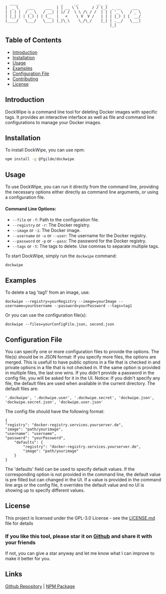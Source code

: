       ____                   _     __        __  _                
    |  _ \    ___     ___  | | __ \ \      / / (_)  _ __     ___
    | | | |  / _ \   / __| | |/ /  \ \ /\ / /  | | | '_ \   / _ \
    | |_| | | (_) | | (__  |   <    \ V  V /   | | | |_) | |  __/
    |____/   \___/   \___| |_|\_\    \_/\_/    |_| | .__/   \___|
                                                   |_|


## Table of Contents
- [Introduction](#introduction)
- [Installation](#installation)
- [Usage](#usage)
- [Examples](#examples)
- [Configuration File](#configuration-file)
- [Contributing](#contributing)
- [License](#license)

## Introduction
DockWipe is a command line tool for deleting Docker images with specific tags. It provides an interactive interface as well as file and command line configurations to manage your Docker images.

## Installation
To install DockWipe, you can use npm:

```bash
npm install -g @fgilde/dockwipe
```

## Usage
To use DockWipe, you can run it directly from the command line, providing the necessary options either directly as command line arguments, or using a configuration file.

#### Command Line Options:
- `--file` or `-f`: Path to the configuration file.
- `--registry` or `-r`: The Docker registry.
- `--image` or `-i`: The Docker image.
- `--username` or `-u` or `--user`: The username for the Docker registry.
- `--password` or `-p` or `--pass`: The password for the Docker registry.
- `--tags` or `-t`: The tags to delete. Use commas to separate multiple tags.

To start DockWipe, simply run the `dockwipe` command:

```
dockwipe
```

## Examples
To delete a tag 'tag1' from an image, use:

```
dockwipe --registry=yourRegistry --image=yourImage --username=yourUsername --password=yourPassword --tags=tag1
```

Or you can use the configuration file(s):

```
dockwipe --files=yourConfigFile.json, second.json
```

## Configuration File
You can specify one or more configuration files to 
provide the options. The file(s) should be in JSON format:
If you specify more files, the options are merged.
This is usefull to have public options in a file that is checked in and private options in a file that is not checked in.
If the same option is provided in multiple files, the last one wins.
If you didn't provide a password in the config file, you will be asked for it in the UI.
Notice: If you didn't specify any file, the default files are used when available in the current directory.
The default files are:
```
'.dockwipe', '.dockwipe.user', '.dockwipe.secret', 'dockwipe.json', 'dockwipe.secret.json', 'dockwipe.user.json' 
```


The config file should have the following format:
```
{
"registry": "docker-registry.services.yourserver.de",
"image": "path/yourimage",
"username": "username",
"password": "yourPassword",
    "defaults": {
        "registry": "docker-registry.services.yourserver.de",
        "image": "path/yourimage"
    }
}
```

The 'defaults' field can be used to specify default values. 
If the corresponding option is not provided in the command line, the default value is pre filled but can changed in the UI.
If a value is provided in the command line args or the config file, it overrides the default value and no UI is showing up to specify different values.

[//]: # ()
[//]: # (## Contributing)

[//]: # (Please read [CONTRIBUTING.md]&#40;https://github.com/fgilde/dockwipe/blob/main/CONTRIBUTING.md&#41; for details on our code of conduct, and the process for submitting pull requests.)

## License
This project is licensed under the GPL-3.0 License - see the [LICENSE.md](https://github.com/fgilde/dockwipe/blob/main/LICENSE.md) file for details

### If you like this tool, please star it on [Github](https://github.com/fgilde/dockwipe)  and share it with your friends
If not, you can give a star anyway and let me know what I can improve to make it better for you.


## Links
[Github Repository](https://github.com/fgilde/dockwipe) |
[NPM Package](https://www.npmjs.com/package/@fgilde/dockwipe)
